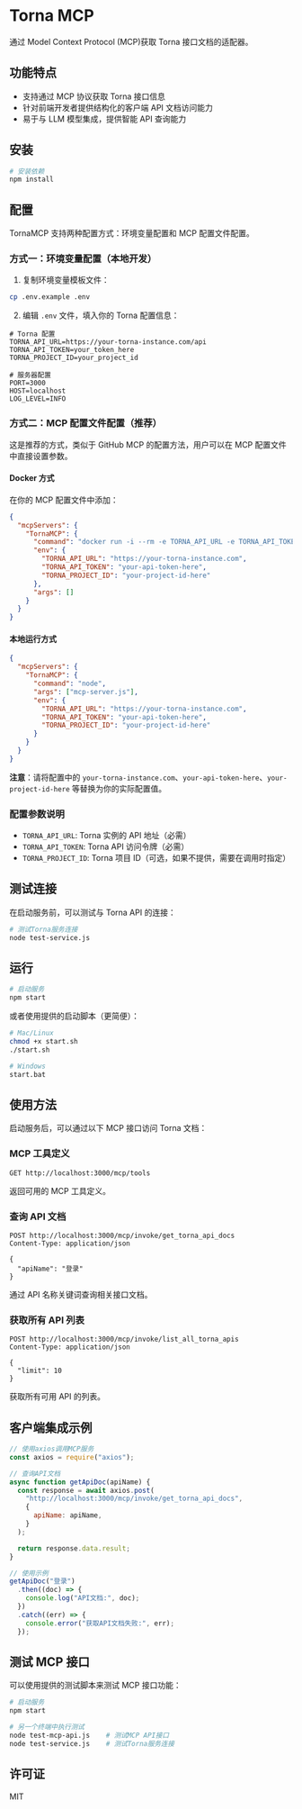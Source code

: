 # Torna MCP

通过 Model Context Protocol (MCP)获取 Torna 接口文档的适配器。

## 功能特点

- 支持通过 MCP 协议获取 Torna 接口信息
- 针对前端开发者提供结构化的客户端 API 文档访问能力
- 易于与 LLM 模型集成，提供智能 API 查询能力

## 安装

```bash
# 安装依赖
npm install
```

## 配置

TornaMCP 支持两种配置方式：环境变量配置和 MCP 配置文件配置。

### 方式一：环境变量配置（本地开发）

1. 复制环境变量模板文件：
```bash
cp .env.example .env
```

2. 编辑 `.env` 文件，填入你的 Torna 配置信息：
```
# Torna 配置
TORNA_API_URL=https://your-torna-instance.com/api
TORNA_API_TOKEN=your_token_here
TORNA_PROJECT_ID=your_project_id

# 服务器配置
PORT=3000
HOST=localhost
LOG_LEVEL=INFO
```

### 方式二：MCP 配置文件配置（推荐）

这是推荐的方式，类似于 GitHub MCP 的配置方法，用户可以在 MCP 配置文件中直接设置参数。

#### Docker 方式

在你的 MCP 配置文件中添加：

```json
{
  "mcpServers": {
    "TornaMCP": {
      "command": "docker run -i --rm -e TORNA_API_URL -e TORNA_API_TOKEN -e TORNA_PROJECT_ID jiaxiangdong0309/tornamcp:latest",
      "env": {
        "TORNA_API_URL": "https://your-torna-instance.com",
        "TORNA_API_TOKEN": "your-api-token-here",
        "TORNA_PROJECT_ID": "your-project-id-here"
      },
      "args": []
    }
  }
}
```

#### 本地运行方式

```json
{
  "mcpServers": {
    "TornaMCP": {
      "command": "node",
      "args": ["mcp-server.js"],
      "env": {
        "TORNA_API_URL": "https://your-torna-instance.com",
        "TORNA_API_TOKEN": "your-api-token-here",
        "TORNA_PROJECT_ID": "your-project-id-here"
      }
    }
  }
}
```

**注意**：请将配置中的 `your-torna-instance.com`、`your-api-token-here`、`your-project-id-here` 等替换为你的实际配置值。

### 配置参数说明

- `TORNA_API_URL`: Torna 实例的 API 地址（必需）
- `TORNA_API_TOKEN`: Torna API 访问令牌（必需）
- `TORNA_PROJECT_ID`: Torna 项目 ID（可选，如果不提供，需要在调用时指定）

## 测试连接

在启动服务前，可以测试与 Torna API 的连接：

```bash
# 测试Torna服务连接
node test-service.js
```

## 运行

```bash
# 启动服务
npm start
```

或者使用提供的启动脚本（更简便）：

```bash
# Mac/Linux
chmod +x start.sh
./start.sh

# Windows
start.bat
```

## 使用方法

启动服务后，可以通过以下 MCP 接口访问 Torna 文档：

### MCP 工具定义

```
GET http://localhost:3000/mcp/tools
```

返回可用的 MCP 工具定义。

### 查询 API 文档

```
POST http://localhost:3000/mcp/invoke/get_torna_api_docs
Content-Type: application/json

{
  "apiName": "登录"
}
```

通过 API 名称关键词查询相关接口文档。

### 获取所有 API 列表

```
POST http://localhost:3000/mcp/invoke/list_all_torna_apis
Content-Type: application/json

{
  "limit": 10
}
```

获取所有可用 API 的列表。

## 客户端集成示例

```javascript
// 使用axios调用MCP服务
const axios = require("axios");

// 查询API文档
async function getApiDoc(apiName) {
  const response = await axios.post(
    "http://localhost:3000/mcp/invoke/get_torna_api_docs",
    {
      apiName: apiName,
    }
  );

  return response.data.result;
}

// 使用示例
getApiDoc("登录")
  .then((doc) => {
    console.log("API文档:", doc);
  })
  .catch((err) => {
    console.error("获取API文档失败:", err);
  });
```

## 测试 MCP 接口

可以使用提供的测试脚本来测试 MCP 接口功能：

```bash
# 启动服务
npm start

# 另一个终端中执行测试
node test-mcp-api.js    # 测试MCP API接口
node test-service.js    # 测试Torna服务连接
```

## 许可证

MIT
